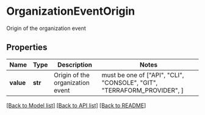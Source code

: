 # OrganizationEventOrigin

Origin of the organization event

## Properties
Name | Type | Description | Notes
------------ | ------------- | ------------- | -------------
**value** | **str** | Origin of the organization event |  must be one of ["API", "CLI", "CONSOLE", "GIT", "TERRAFORM_PROVIDER", ]

[[Back to Model list]](../README.md#documentation-for-models) [[Back to API list]](../README.md#documentation-for-api-endpoints) [[Back to README]](../README.md)


